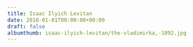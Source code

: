 ```yaml
---
title: Isaac Ilyich Levitan
date: 2018-01-01T00:00:00+00:00
draft: false
albumthumb: isaac-ilyich-levitan/the-vladimirka,-1892.jpg
---
```

